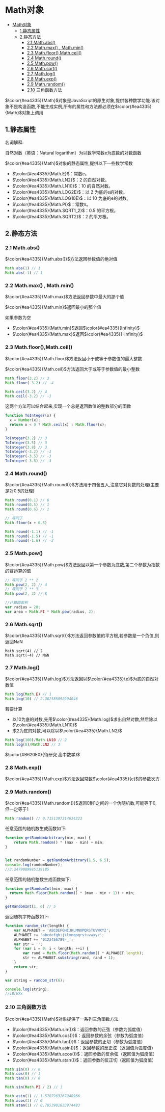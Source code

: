 # Math对象

- [Math对象](#math对象)
  - [1.静态属性](#1静态属性)
  - [2.静态方法](#2静态方法)
    - [2.1 Math.abs()](#21-mathabs)
    - [2.2 Math.max() , Math.min()](#22-mathmax--mathmin)
    - [2.3 Math.floor(),Math.ceil()](#23-mathfloormathceil)
    - [2.4 Math.round()](#24-mathround)
    - [2.5 Math.pow()](#25-mathpow)
    - [2.6 Math.sqrt()](#26-mathsqrt)
    - [2.7 Math.log()](#27-mathlog)
    - [2.8 Math.exp()](#28-mathexp)
    - [2.9 Math.random()](#29-mathrandom)
    - [2.10 三角函数方法](#210-三角函数方法)

$\color{#ea4335}{Math}$对象是JavaScript的原生对象,提供各种数学功能.该对象不是构造函数,不能生成实例,所有的属性和方法都必须在$\color{#ea4335}{Math}$对象上调用

## 1.静态属性

名词解释:

自然对数（英语：Natural logarithm）为以数学常数e为底数的对数函数

$\color{#ea4335}{Math}$对象的静态属性,提供以下一些数学常数

- $\color{#ea4335}{Math.E}$：常数e。
- $\color{#ea4335}{Math.LN2}$：2 的自然对数。
- $\color{#ea4335}{Math.LN10}$：10 的自然对数。
- $\color{#ea4335}{Math.LOG2E}$：以 2 为底的e的对数。
- $\color{#ea4335}{Math.LOG10E}$：以 10 为底的e的对数。
- $\color{#ea4335}{Math.PI}$：常数π。
- $\color{#ea4335}{Math.SQRT1_2}$：0.5 的平方根。
- $\color{#ea4335}{Math.SQRT2}$：2 的平方根。

## 2.静态方法

### 2.1 Math.abs()

$\color{#ea4335}{Math.abs()}$方法返回参数值的绝对值

```js
Math.abs(1) // 1
Math.abs(-1) // 1
```

### 2.2 Math.max() , Math.min()

$\color{#ea4335}{Math.max}$方法返回参数中最大的那个值

$\color{#ea4335}{Math.min}$返回最小的那个值

如果参数为空

- $\color{#ea4335}{Math.min}$返回$\color{#ea4335}{Infinity}$
- $\color{#ea4335}{Math.max}$返回$\color{#ea4335}{-Infinity}$

### 2.3 Math.floor(),Math.ceil()

$\color{#ea4335}{Math.floor}$方法返回小于或等于参数值的最大整数

$\color{#ea4335}{Math.ceil}$方法返回大于或等于参数值的最小整数

```js
Math.floor(3.2) // 3
Math.floor(-3.2) // -4

Math.ceil(3.2) // 4
Math.ceil(-3.2) // -3
```

这两个方法可以结合起来,实现一个总是返回数值的整数部分的函数

```js
function ToInteger(x) {
  x = Number(x);
  return x < 0 ? Math.ceil(x) : Math.floor(x);
}

ToInteger(3.2) // 3
ToInteger(3.5) // 3
ToInteger(3.8) // 3
ToInteger(-3.2) // -3
ToInteger(-3.5) // -3
ToInteger(-3.8) // -3
```

### 2.4 Math.round()

$\color{#ea4335}{Math.round()}$方法用于四舍五入,注意它对负数的处理(主要是对0.5的处理)

```js
Math.round(0.1) // 0
Math.round(0.5) // 1
Math.round(0.6) // 1

// 等同于
Math.floor(x + 0.5)

Math.round(-1.1) // -1
Math.round(-1.5) // -1
Math.round(-1.6) // -2
```

### 2.5 Math.pow()

$\color{#ea4335}{Math.pow}$方法返回以第一个参数为底数,第二个参数为指数的幂运算的值

```js
// 等同于 2 ** 2
Math.pow(2, 2) // 4
// 等同于 2 ** 3
Math.pow(2, 3) // 8

//计算圆面积
var radius = 20;
var area = Math.PI * Math.pow(radius, 2);
```

### 2.6 Math.sqrt()

$\color{#ea4335}{Math.sqrt()}$方法返回参数值的平方根,若参数是一个负值,则返回NaN

```JS
Math.sqrt(4) // 2
Math.sqrt(-4) // NaN
```

### 2.7 Math.log()

$\color{#ea4335}{Math.log}$方法返回以$\color{#ea4335}{e}$为底的自然对数值

```js
Math.log(Math.E) // 1
Math.log(10) // 2.302585092994046
```

若要计算

- 以10为底的对数,先用$\color{#ea4335}{Math.log}$求出自然对数,然后除以$\color{#ea4335}{Math.LN10}$
- 求2为底的对数,可以除以$\color{#ea4335}{Math.LN2}$

```js
Math.log(100)/Math.LN10 // 2
Math.log(8)/Math.LN2 // 3
```

$\color{#B620E0}{待研究 高中数学}$

### 2.8 Math.exp()

$\color{#ea4335}{Math.exp}$方法返回常数$\color{#ea4335}{e}$的参数次方

### 2.9 Math.random()

$\color{#ea4335}{Math.random()}$返回0到1之间的一个伪随机数,可能等于0,但一定等于1

```js
Math.random() // 0.7151307314634323
```

任意范围的随机数生成函数如下:

```js
function getRandomArbitrary(min, max) {
    return Math.random() * (max - min) + min;
}


let randomNumber = getRandomArbitrary(1.5, 6.5);
console.log(randomNumber);
//3.2479089985139185
```

任意范围的随机整数生成函数如下:

```js
function getRandomInt(min, max) {
  return Math.floor(Math.random() * (max - min + 1)) + min;
}

getRandomInt(1, 6) // 5
```

返回随机字符函数如下:

```js
function random_str(length) {
    var ALPHABET = 'ABCDEFGHIJKLMNOPQRSTUVWXYZ';
    ALPHABET += 'abcdefghijklmnopqrstuvwxyz';
    ALPHABET += '0123456789-_';
    var str = '';
    for (var i = 0; i < length; ++i) {
        var rand = Math.floor(Math.random() * ALPHABET.length);
        str += ALPHABET.substring(rand, rand + 1);
    }
    return str;
}

var string = random_str(6);

console.log(string);
//iBrHXx
```

### 2.10 三角函数方法

$\color{#ea4335}{Math}$对象提供了一系列三角函数方法

- $\color{#ea4335}{Math.sin()}$：返回参数的正弦（参数为弧度值）
- $\color{#ea4335}{Math.cos()}$：返回参数的余弦（参数为弧度值）
- $\color{#ea4335}{Math.tan()}$：返回参数的正切（参数为弧度值）
- $\color{#ea4335}{Math.asin()}$：返回参数的反正弦（返回值为弧度值）
- $\color{#ea4335}{Math.acos()}$：返回参数的反余弦（返回值为弧度值）
- $\color{#ea4335}{Math.atan()}$：返回参数的反正切（返回值为弧度值）

```js
Math.sin(0) // 0
Math.cos(0) // 1
Math.tan(0) // 0

Math.sin(Math.PI / 2) // 1

Math.asin(1) // 1.5707963267948966
Math.acos(1) // 0
Math.atan(1) // 0.7853981633974483
```
